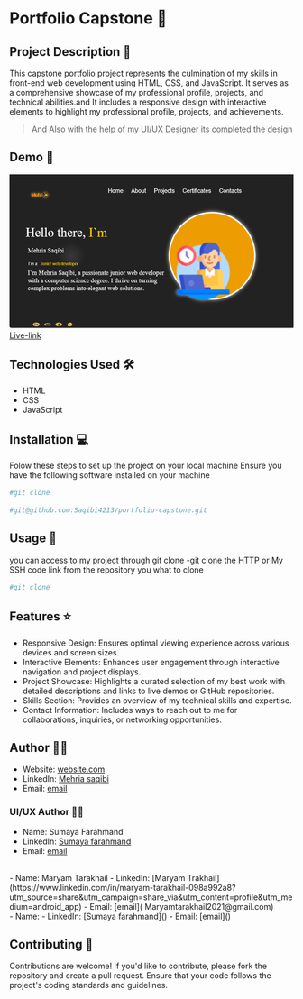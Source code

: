 # Portfolio Capstone 🚀

## Project Description 📝
This capstone portfolio project represents the culmination of my skills in front-end web development using HTML, CSS, and JavaScript. It serves as a comprehensive showcase of my professional profile, projects, and technical abilities.and It includes a responsive design with interactive elements to highlight my professional profile, projects, and achievements.
> And Also with the help of my UI/UX Designer its completed the design 


## Demo 📸


![Demo](images/demo.png)
<br>
 [Live-link]( )


## Technologies Used 🛠️

- HTML
- CSS
- JavaScript

## Installation 💻


Folow these steps to set up the project on your local machine 
Ensure you have the following software installed on your machine

```bash
#git clone
```
```bash
#git@github.com:Saqibi4213/portfolio-capstone.git
```

## Usage 🎯


you can access to my project through git clone 
-git clone the HTTP or My SSH code link from the repository you what to clone 

```bash
#git clone
```

## Features ⭐

- Responsive Design: Ensures optimal viewing experience across various devices and screen sizes.
- Interactive Elements: Enhances user engagement through interactive navigation and project displays.
- Project Showcase: Highlights a curated selection of my best work with detailed descriptions and links to live demos or GitHub repositories. 
- Skills Section: Provides an overview of my technical skills and expertise.
- Contact Information: Includes ways to reach out to me for collaborations, inquiries, or networking opportunities.

## Author 👩‍💻
- Website: [website.com]( )
- LinkedIn: [Mehria saqibi](https://www.linkedin.com/in/mehria-saqibi-a386a41a1?utm_source=share&utm_campaign=share_via&utm_content=profile&utm_medium=android_app)
- Email: [email](mosawermh@gmail.com)

### UI/UX Author 👩‍💻 
- Name: Sumaya Farahmand
- LinkedIn: [Sumaya farahmand](https://www.linkedin.com/in/maryam-tarakhail-098a992a8?utm_source=share&utm_campaign=share_via&utm_content=profile&utm_medium=android_app)
- Email: [email]( s.frahmand2003@gmail.com)
<br>
- Name: Maryam Tarakhail
- LinkedIn: [Maryam Trakhail](https://www.linkedin.com/in/maryam-tarakhail-098a992a8?utm_source=share&utm_campaign=share_via&utm_content=profile&utm_medium=android_app)
- Email: [email]( Maryamtarakhail2021@gmail.com)
<br>
- Name: 
- LinkedIn: [Sumaya farahmand]()
- Email: [email]()


## Contributing 🤝

Contributions are welcome! If you'd like to contribute, please fork the repository and create a pull request. Ensure that your code follows the project's coding standards and guidelines.
